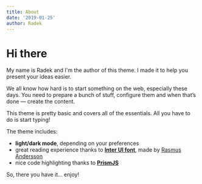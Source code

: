 ```yaml
---
title: About
date: '2019-01-25'
author: Radek
---
```

# Hi there

My name is Radek and I'm the author of this theme. I made it to help you present your ideas easier.

We all know how hard is to start something on the web, especially these days. You need to prepare a bunch of stuff, configure them and when that’s done — create the content.

This theme is pretty basic and covers all of the essentials. All you have to do is start typing!

The theme includes:

*   **light/dark mode**, depending on your preferences
*   great reading experience thanks to [**Inter UI font**](https://rsms.me/inter/), made by [Rasmus Andersson](https://rsms.me/about/)
*   nice code highlighting thanks to [**PrismJS**](https://prismjs.com)

So, there you have it... enjoy!
